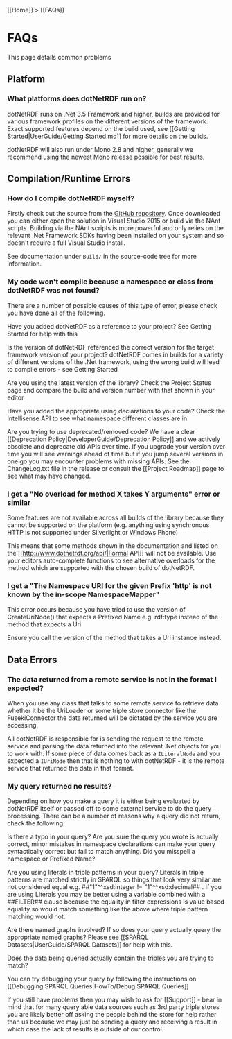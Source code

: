 [[Home]] > [[FAQs]]

# FAQs

This page details common problems


## Platform

### What platforms does dotNetRDF run on?

dotNetRDF runs on .Net 3.5 Framework and higher, builds are provided for various framework profiles on the different versions of the framework. Exact supported features depend on the build used, see [[Getting Started|UserGuide/Getting Started.md]] for more details on the builds.

dotNetRDF will also run under Mono 2.8 and higher, generally we recommend using the newest Mono release possible for best results.

## Compilation/Runtime Errors

### How do I compile dotNetRDF myself?

Firstly check out the source from the [GitHub repository](https://github.com/dotnetrdf/dotnetrdf). Once downloaded you can either open the solution in Visual Studio 2015 or build via the NAnt scripts. Building via the NAnt scripts is more powerful and only relies on the relevant .Net Framework SDKs having been installed on your system and so doesn't require a full Visual Studio install.

See documentation under `Build/` in the source-code tree for more information.

### My code won't compile because a namespace or class from dotNetRDF was not found?

There are a number of possible causes of this type of error, please check you have done all of the following.

Have you added dotNetRDF as a reference to your project? See Getting Started for help with this

Is the version of dotNetRDF referenced the correct version for the target framework version of your project? dotNetRDF comes in builds for a variety of different versions of the .Net framework, using the wrong build will lead to compile errors - see Getting Started

Are you using the latest version of the library? Check the Project Status page and compare the build and version number with that shown in your editor

Have you added the appropriate using declarations to your code? Check the Intellisense API to see what namespace different classes are in

Are you trying to use deprecated/removed code? We have a clear [[Deprecation Policy|DeveloperGuide/Deprecation Policy]] and we actively obsolete and deprecate old APIs over time. If you upgrade your version over time you will see warnings ahead of time but if you jump several versions in one go you may encounter problems with missing APIs. See the ChangeLog.txt file in the release or consult the [[Project Roadmap]] page to see what may have changed. 

### I get a "No overload for method X takes Y arguments" error or similar

Some features are not available across all builds of the library because they cannot be supported on the platform (e.g. anything using synchronous HTTP is not supported under Silverlight or Windows Phone)

This means that some methods shown in the documentation and listed on the [[http://www.dotnetrdf.org/api/|Formal API]] will not be available. Use your editors auto-complete functions to see alternative overloads for the method which are supported with the chosen build of dotNetRDF.

### I get a "The Namespace URI for the given Prefix 'http' is not known by the in-scope NamespaceMapper"

This error occurs because you have tried to use the version of CreateUriNode() that expects a Prefixed Name e.g. rdf:type instead of the method that expects a Uri

Ensure you call the version of the method that takes a Uri instance instead.

## Data Errors

### The data returned from a remote service is not in the format I expected?

When you use any class that talks to some remote service to retrieve data whether it be the UriLoader or some triple store connector like the FusekiConnector the data returned will be dictated by the service you are accessing.

All dotNetRDF is responsible for is sending the request to the remote service and parsing the data returned into the relevant .Net objects for you to work with. If some piece of data comes back as a `ILiteralNode` and you expected a `IUriNode` then that is nothing to with dotNetRDF - it is the remote service that returned the data in that format.

### My query returned no results?

Depending on how you make a query it is either being evaluated by dotNetRDF itself or passed off to some external service to do the query processing. There can be a number of reasons why a query did not return, check the following.

Is there a typo in your query? Are you sure the query you wrote is actually correct, minor mistakes in namespace declarations can make your query syntactically correct but fail to match anything. Did you misspell a namespace or Prefixed Name?

Are you using literals in triple patterns in your query? Literals in triple patterns are matched strictly in SPARQL so things that look very similar are not considered equal e.g. ##"1"^^xsd:integer != "1"^^xsd:decimal## . If you are using Literals you may be better using a variable combined with a ##FILTER## clause because the equality in filter expressions is value based equality so would match something like the above where triple pattern matching would not.

Are there named graphs involved? If so does your query actually query the appropriate named graphs?  Please see [[SPARQL Datasets|UserGuide/SPARQL Datasets]] for help with this.

Does the data being queried actually contain the triples you are trying to match?

You can try debugging your query by following the instructions on [[Debugging SPARQL Queries|HowTo/Debug SPARQL Queries]]

If you still have problems then you may wish to ask for [[Support]] - bear in mind that for many query able data sources such as 3rd party triple stores you are likely better off asking the people behind the store for help rather than us because we may just be sending a query and receiving a result in which case the lack of results is outside of our control.